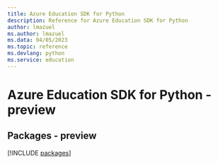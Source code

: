 ```yaml
---
title: Azure Education SDK for Python
description: Reference for Azure Education SDK for Python
author: lmazuel
ms.author: lmazuel
ms.data: 04/05/2023
ms.topic: reference
ms.devlang: python
ms.service: education
---
```

# Azure Education SDK for Python - preview
## Packages - preview
[!INCLUDE [packages](education-index.md)]